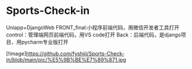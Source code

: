 # Sports-Check-in
Uniapp+DjangoWeb
FRONT_final:小程序前端代码，用微信开发者工具打开
control：管理端网页前端代码，用VS code打开
Back：后端代码，是django项目，用pycharm专业版打开

[!image]https://github.com/fyshiii/Sports-Check-in/blob/main/pic/%E5%9B%BE%E7%89%871.jpg
